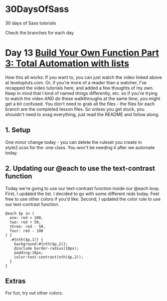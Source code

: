 30DaysOfSass
============

30 days of Sass tutorials

Check the branches for each day

# Day 13 [Build Your Own Function Part 3: Total Automation with lists](http://leveluptuts.com/tutorials/sass-tutorials/13-build-your-own-function-part-3-total-automation-lists)
How this all works:  If you want to, you can just watch the video linked above at leveluptuts.com. Or, if you're more of a reader than a watcher, I've recapped the video tutorials here, and added a few thoughts of my own. Keep in mind that I kind of named things differently, etc. so if you're trying to watch the video AND do these walkthroughs at the same time, you might get a bit confused. You don't need to grab all the files - the files for each branch are the completed lesson files. So unless you get stuck, you shouldn't need to snag everything, just read the README and follow along.

## 1. Setup
One minor change today - you can delete the ruleset you create in style2.scss for the .one class.  You won't be needing it after we automate today.


## 2. Updating our @each to use the text-contrast function
Today we're going to use our text-contrast function inside our @each loop.
First, I updated the list.  I decided to go with some different reds today.  Feel free to use other colors if you'd like.
Second, I updated the color rule to use our text-contrast function.

```
@each $p in (
  one: red + 100,
  two: red + 50,
  three: red - 50,
  four: red - 100
) {
  .#{nth($p,1)} {
    background:#{nth($p,2)};
    @include border-radius(10px);
    padding:10px;
    color:text-contrast(nth($p,2));
  }
}
```


## Extras
For fun, try out other colors. 